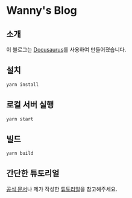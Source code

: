 # Wanny's Blog

## 소개

이 블로그는 [Docusaurus](https://docusaurus.io/)를 사용하여 만들어졌습니다.

## 설치

```bash
yarn install
```

## 로컬 서버 실행

```bash
yarn start
```

## 빌드

```bash
yarn build
```

## 간단한 튜토리얼

[공식 문서](https://docusaurus.io/docs/category/getting-started)나 제가 작성한 [튜토리얼](https://0420syj.github.io/docs/docusaurus-tutorial/intro/)을 참고해주세요.
